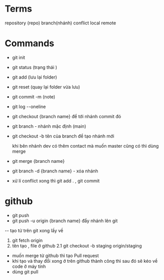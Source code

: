 # Terms

repository (repo)
branch(nhánh)
conflict
local
remote

# Commands

- git init
- git status (trạng thái )
- git add (lưu lại folder)
- git reset (quay lại folder vừa lưu)
- git commit -m (note)
- git log --oneline
- git checkout {branch name} để tới nhánh commit đó
- git branch - nhánh mặc định (main)
- git checkout -b tên của branch để tạo nhánh mới

  khi bên nhánh dev có thêm contact mà muốn master cũng có thì dùng merge

- git merge {branch name}
- git branch -d {branch name} - xóa nhánh

- xử lí conflict xong thì git add . , git commit

# github

- git push
- git push -u origin {branch name} đẩy nhánh lên git

-- tạo từ trên git xong lấy về

1. git fetch origin
2. tên tạo , file ở github
   2.1 git checkout -b staging origin/staging

- muốn merge từ github thì tạo Pull request
- khi tạo và thay đổi xong ở trên github thành công thì sau đó sẽ kéo về code ở máy tính
- dùng git pull
